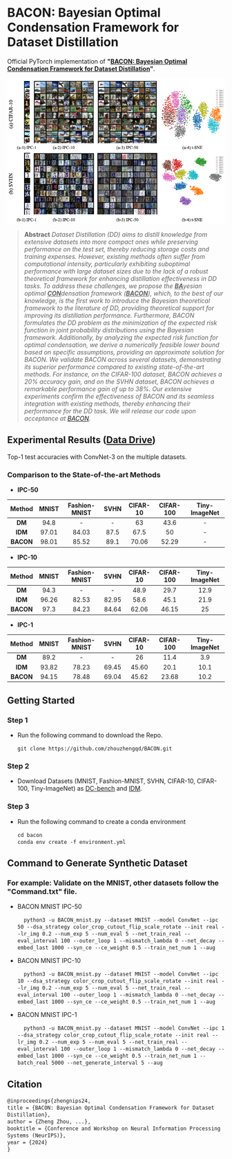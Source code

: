 # BACON: Bayesian Optimal Condensation Framework for Dataset Distillation
Official PyTorch implementation of **"[BACON: Bayesian Optimal Condensation Framework for Dataset Distillation](https://arxiv.org/)"**.
<!-- , submitted to **NeurIPS'25** -->

![image samples](./Fig/Fig6.png)

> **Abstract** *Dataset Distillation (DD) aims to distill knowledge from extensive datasets into more compact ones while preserving performance on the test set, thereby reducing storage costs and training expenses. However, existing methods often suffer from computational intensity, particularly exhibiting suboptimal performance with large dataset sizes due to the lack of a robust theoretical framework for enhancing distillation effectiveness in DD tasks. To address these challenges, we propose the <u>**BA**</u>yesian optimal <u>**CON**</u>densation framework (<u>**BACON**</u>), which, to the best of our knowledge, is the first work to introduce the Bayesian theoretical framework to the literature of DD, providing theoretical support for improving its distillation performance. Furthermore, BACON formulates the DD problem as the minimization of the expected risk function in joint probability distributions using the Bayesian framework. Additionally, by analyzing the expected risk function for optimal condensation, we derive a numerically feasible lower bound based on specific assumptions, providing an approximate solution for BACON. We validate BACON across several datasets, demonstrating its superior performance compared to existing state-of-the-art methods. For instance, on the CIFAR-100 dataset, BACON achieves a 20\% accuracy gain, and on the SVHN dataset, BACON achieves a remarkable performance gain of up to 38\%. Our extensive experiments confirm the effectiveness of BACON and its seamless integration with existing methods, thereby enhancing their performance for the DD task. We will release our code upon acceptance at [BACON](https://github.com/zhouzhengqd/BACON).* 

## Experimental Results ([Data Drive](https://drive.google.com/drive/folders/1hZCowM21nfSOkRtm8VuK1lEpP7Bd1jCq?usp=sharing))
Top-1 test accuracies with ConvNet-3 on the multiple datasets.
### Comparison to the State-of-the-art Methods
- **IPC-50**

| Method | MNIST | Fashion-MNIST | SVHN | CIFAR-10 | CIFAR-100 | Tiny-ImageNet |
| :------: | :-----:  | :----: | :-----: | :----: |:----: |:----: | 
| **DM** | 94.8 | - | - | 63 | 43.6 | - |
| **IDM** | 97.01 | 84.03 | 87.5 | 67.5 | 50 | - |
| **BACON** | 98.01 | 85.52 | 89.1 | 70.06 | 52.29 | - | 
- **IPC-10**

| Method | MNIST | Fashion-MNIST | SVHN | CIFAR-10 | CIFAR-100 | Tiny-ImageNet |
| :------: | :-----:  | :----: | :-----: | :----: |:----: |:----: | 
| **DM** | 94.3 | - | - | 48.9 | 29.7 | 12.9 |
| **IDM** | 96.26 | 82.53 | 82.95 | 58.6 | 45.1 | 21.9 |
| **BACON** | 97.3 | 84.23 | 84.64 | 62.06 | 46.15 | 25 | 
- **IPC-1**

| Method | MNIST | Fashion-MNIST | SVHN | CIFAR-10 | CIFAR-100 | Tiny-ImageNet |
| :------: | :-----:  | :----: | :-----: | :----: |:----: |:----: | 
| **DM** | 89.2 | - | - | 26 | 11.4 | 3.9 |
| **IDM** | 93.82 | 78.23 | 69.45 | 45.60 | 20.1 | 10.1 |
| **BACON** | 94.15 | 78.48 | 69.04 | 45.62 | 23.68 | 10.2 | 
## Getting Started
### Step 1
- Run the following command to download the Repo.
  ```
  git clone https://github.com/zhouzhengqd/BACON.git
  ```
### Step 2
- Download Datasets (MNIST, Fashion-MNIST, SVHN, CIFAR-10, CIFAR-100, Tiny-ImageNet) as [DC-bench](https://github.com/justincui03/dc_benchmark?tab=readme-ov-file) and [IDM](https://github.com/uitrbn/IDM).
### Step 3
- Run the following command to create a conda environment
    ```
    cd bacon
    conda env create -f environment.yml
    ```
## Command to Generate Synthetic Dataset
### For example: Validate on the MNIST, other datasets follow the "Command.txt" file.
- BACON MNIST IPC-50
  ```
    python3 -u BACON_mnist.py --dataset MNIST --model ConvNet --ipc 50 --dsa_strategy color_crop_cutout_flip_scale_rotate --init real --lr_img 0.2 --num_exp 5 --num_eval 5 --net_train_real --eval_interval 100 --outer_loop 1 --mismatch_lambda 0 --net_decay --embed_last 1000 --syn_ce --ce_weight 0.5 --train_net_num 1 --aug
  ```
- BACON MNIST IPC-10
  ```
    python3 -u BACON_mnist.py --dataset MNIST --model ConvNet --ipc 10 --dsa_strategy color_crop_cutout_flip_scale_rotate --init real --lr_img 0.2 --num_exp 5 --num_eval 5 --net_train_real --eval_interval 100 --outer_loop 1 --mismatch_lambda 0 --net_decay --embed_last 1000 --syn_ce --ce_weight 0.5 --train_net_num 1 --aug
  ```
- BACON MNIST IPC-1
  ```
    python3 -u BACON_mnist.py --dataset MNIST --model ConvNet --ipc 1 --dsa_strategy color_crop_cutout_flip_scale_rotate --init real --lr_img 0.2 --num_exp 5 --num_eval 5 --net_train_real --eval_interval 100 --outer_loop 1 --mismatch_lambda 0 --net_decay --embed_last 1000 --syn_ce --ce_weight 0.5 --train_net_num 1 --batch_real 5000 --net_generate_interval 5 --aug
  ```
## Citation
```
@inproceedings{zhengnips24,
title = {BACON: Bayesian Optimal Condensation Framework for Dataset Distillation},
author = {Zheng Zhou, ...},
booktitle = {Conference and Workshop on Neural Information Processing Systems (NeurIPS)},
year = {2024}
}
```
